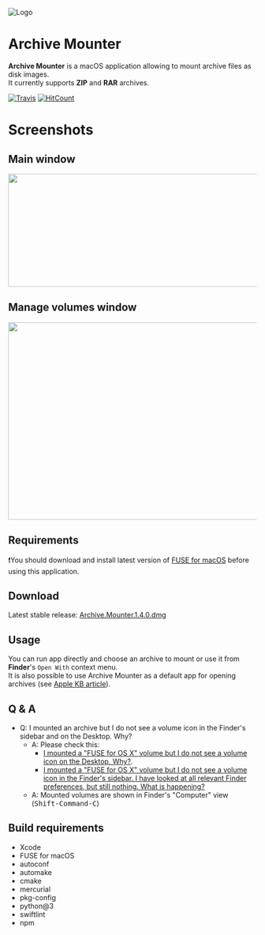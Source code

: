 ![Logo](https://github.com/ivoronin/ArchiveMounter/raw/master/ArchiveMounter/Assets.xcassets/AppIcon.appiconset/appicon-128.png)

# Archive Mounter
**Archive Mounter** is a macOS application allowing to mount archive files as disk images.\
It currently supports **ZIP** and **RAR** archives.

[![Travis](https://travis-ci.org/ivoronin/ArchiveMounter.svg?branch=master)](https://travis-ci.org/ivoronin/ArchiveMounter)
[![HitCount](http://hits.dwyl.io/ivoronin/ArchiveMounter.svg)](http://hits.dwyl.io/ivoronin/ArchiveMounter)

# Screenshots
## Main window
<img src="https://raw.githubusercontent.com/ivoronin/ArchiveMounter/gh-pages/MainWindow.png" width="520" height="229"/>

## Manage volumes window
<img src="https://raw.githubusercontent.com/ivoronin/ArchiveMounter/gh-pages/VolumesWindow.png" width="800" height="400"/>

## Requirements
:exclamation:You should download and install latest version of [FUSE for macOS](https://osxfuse.github.io/) before using this application.

## Download
Latest stable release: [Archive.Mounter.1.4.0.dmg](https://github.com/ivoronin/ArchiveMounter/releases/download/v1.4.0/Archive.Mounter.1.4.0.dmg)

## Usage
You can run app directly and choose an archive to mount or use it from **Finder**'s `Open With` context menu.\
It is also possible to use Archive Mounter as a default app for opening archives (see [Apple KB article](https://support.apple.com/kb/ph25685)).

## Q & A
 - Q: I mounted an archive but I do not see a volume icon in the Finder's sidebar and on the Desktop. Why?
   - A: Please check this:
     - [I mounted a "FUSE for OS X" volume but I do not see a volume icon on the Desktop. Why?](https://github.com/osxfuse/osxfuse/wiki/FAQ#42-i-mounted-a-fuse-for-os-x-volume-but-i-do-not-see-a-volume-icon-on-the-desktop-why).
     - [I mounted a "FUSE for OS X" volume but I do not see a volume icon in the Finder's sidebar. I have looked at all relevant Finder preferences, but still nothing. What is happening?](https://github.com/osxfuse/osxfuse/wiki/FAQ#43-i-mounted-a-fuse-for-os-x-volume-but-i-do-not-see-a-volume-icon-in-the-finders-sidebar-i-have-looked-at-all-relevant-finder-preferences-but-still-nothing-what-is-happening)
   - A: Mounted volumes are shown in Finder's "Computer" view (<kbd>Shift-Command-C</kbd>)

## Build requirements
 - Xcode
 - FUSE for macOS
 - autoconf
 - automake
 - cmake
 - mercurial
 - pkg-config
 - python@3
 - swiftlint
 - npm

